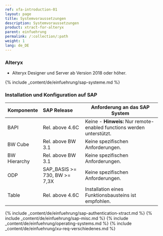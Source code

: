```yaml
---
ref: xfa-introduction-01
layout: page
title: Systemvoraussetzungen
description: Systemvoraussetzungen
product: xtract-for-alteryx
parent: einfuehrung
permalink: /:collection/:path
weight: 1
lang: de_DE
---
```

### Alteryx
 	
- Alteryx Designer und Server ab Version 2018 oder höher.

{% include _content/de/einfuehrung/sap-systeme.md %} 

### Installation und Konfiguration auf SAP

| Komponente  | SAP Release       | Anforderung an das SAP System                                                                         |
|------------|:------------------|--------------------------------------------------------------------------------------------------------|
| BAPI       | Rel. above 4.6C   | Keine - **Hinweis:** Nur remote-enabled functions werden unterstützt.      |
| BW Cube    | Rel. above BW 3.1 | Keine spezifischen Anforderungen.          |
| BW Hierarchy  | Rel. above BW 3.1 | Keine spezifischen Anforderungen.            |
| ODP | 	SAP_BASIS >= 730, BW >= 7,3X |	Keine spezifischen Anforderungen. |
| Table      | Rel. above 4.6C    | Installation eines Funktionsbausteins ist empfohlen.| 

{% include _content/de/einfuehrung/sap-authentication-xtract.md %}
{% include _content/de/einfuehrung/sap-misc.md %}
{% include _content/de/einfuehrung/operating-systems.md %}
{% include _content/de/einfuehrung/xu-req-verschiedenes.md %}
